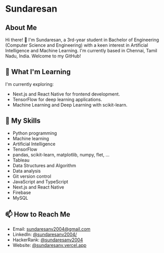 # Sundaresan

## About Me

Hi there! 👋 I'm Sundaresan, a 3rd-year student in Bachelor of Engineering (Computer Science and Engineering) with a keen interest in Artificial Intelligence and Machine Learning. I'm currently based in Chennai, Tamil Nadu, India. Welcome to my GitHub!

## 🌱 What I'm Learning

I'm currently exploring:

- Next.js and React Native for frontend development.
- TensorFlow for deep learning applications.
- Machine Learning and Deep Learning with scikit-learn.

## 💼 My Skills

- Python programming
- Machine learning
- Artificial Intelligence
- TensorFlow
- pandas, scikit-learn, matplotlib, numpy, flet, ...
- Tableau
- Data Structures and Algorithm
- Data analysis
- Git version control
- JavaScript and TypeScript
- Next.js and React Native
- Firebase
- MySQL

## 📫 How to Reach Me

- Email: [sundaresanv2004@gmail.com](sundaresanv2004@gmail.com)
- LinkedIn: [@sundaresanv2004/](https://www.linkedin.com/in/sundaresanv2004/)
- HackerRank: [@sundaresanv2004](https://www.hackerrank.com/profile/sundaresanv2004)
- Website: [@sundaresanv.vercel.app](https://sundaresanv.vercel.app)

<!--
## ⚡ Fun Fact

I love experimenting with new recipes and cooking up a storm in the kitchen!
-->

<!--
**sundaresanv2004/sundaresanv2004** is a ✨ _special_ ✨ repository because its `README.md` (this file) appears on your GitHub profile.

Here are some ideas to get you started:

- 🔭 I’m currently working on ...
- 🌱 I’m currently learning ...
- 👯 I’m looking to collaborate on ...
- 🤔 I’m looking for help with ...
- 💬 Ask me about ...
- 📫 How to reach me: ...
- 😄 Pronouns: ...
- ⚡ Fun fact: ...
-->
